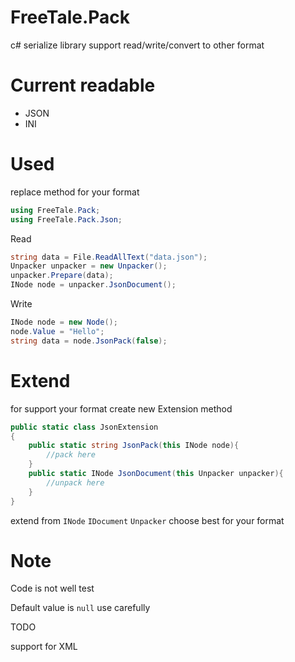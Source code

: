 # FreeTale.Pack
c# serialize library support read/write/convert to other format

# Current readable
* JSON
* INI

# Used

replace method for your format
```c#
using FreeTale.Pack;
using FreeTale.Pack.Json;
```

Read
```c#
string data = File.ReadAllText("data.json");
Unpacker unpacker = new Unpacker();
unpacker.Prepare(data);
INode node = unpacker.JsonDocument();
```

Write
```c#
INode node = new Node();
node.Value = "Hello";
string data = node.JsonPack(false);
```

# Extend

for support your format create new Extension method

```c#
public static class JsonExtension
{
	public static string JsonPack(this INode node){
		//pack here
	}
	public static INode JsonDocument(this Unpacker unpacker){
		//unpack here	
	}
}
```
extend from `INode` `IDocument` `Unpacker` choose best for your format


# Note

Code is not well test

Default value is `null` use carefully

TODO

support for XML
